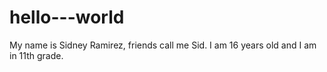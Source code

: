 # hello---world
My name is Sidney Ramirez, friends call me Sid. I am 16 years old and I am in 11th grade. 
